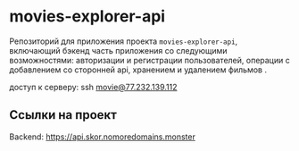 # movies-explorer-api
Репозиторий для приложения проекта `movies-explorer-api`, включающий бэкенд часть приложения со следующими возможностями: авторизации и регистрации пользователей, операции с добавлением со сторонней api, хранением и удалением фильмов .

доступ к серверу: ssh movie@77.232.139.112

## Ссылки на проект

Backend: https://api.skor.nomoredomains.monster
